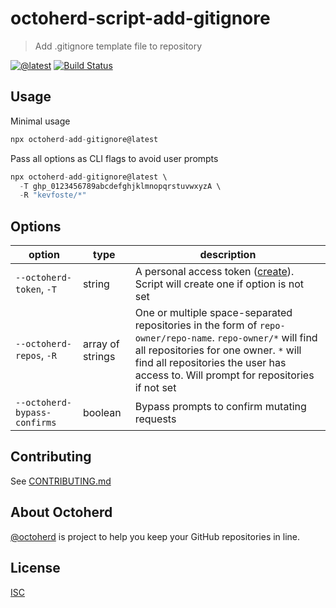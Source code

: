 # octoherd-script-add-gitignore

> Add .gitignore template file to repository

[![@latest](https://img.shields.io/npm/v/octoherd-add-gitignore.svg)](https://www.npmjs.com/package/octoherd-add-gitignore)
[![Build Status](https://github.com/kevfoste/octoherd-script-add-gitignore/workflows/Test/badge.svg)](https://github.com/kevfoste/octoherd-script-add-gitignore/actions?query=workflow%3ATest+branch%3Amain)

## Usage

Minimal usage

```js
npx octoherd-add-gitignore@latest
```

Pass all options as CLI flags to avoid user prompts

```js
npx octoherd-add-gitignore@latest \
  -T ghp_0123456789abcdefghjklmnopqrstuvwxyzA \
  -R "kevfoste/*"
```

## Options

| option                       | type             | description                                                                                                                                                                                                                                 |
| ---------------------------- | ---------------- | ------------------------------------------------------------------------------------------------------------------------------------------------------------------------------------------------------------------------------------------- |
| `--octoherd-token`, `-T`     | string           | A personal access token ([create](https://github.com/settings/tokens/new?scopes=repo)). Script will create one if option is not set                                                                                                         |
| `--octoherd-repos`, `-R`     | array of strings | One or multiple space-separated repositories in the form of `repo-owner/repo-name`. `repo-owner/*` will find all repositories for one owner. `*` will find all repositories the user has access to. Will prompt for repositories if not set |
| `--octoherd-bypass-confirms` | boolean          | Bypass prompts to confirm mutating requests                                                                                                                                                                                                 |

## Contributing

See [CONTRIBUTING.md](CONTRIBUTING.md)

## About Octoherd

[@octoherd](https://github.com/octoherd/) is project to help you keep your GitHub repositories in line.

## License

[ISC](LICENSE.md)
